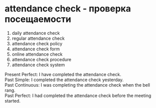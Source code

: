 # attendance check - проверка посещаемости

1. daily attendance check
2. regular attendance check
3. attendance check policy
4. attendance check form
5. online attendance check
6. attendance check procedure
7. attendance check system

Present Perfect: I have completed the attendance check.  
Past Simple: I completed the attendance check yesterday.  
Past Continuous: I was completing the attendance check when the bell rang.  
Past Perfect: I had completed the attendance check before the meeting started.
